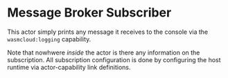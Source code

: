 # Message Broker Subscriber

This actor simply prints any message it receives to the console via the `wasmcloud:logging` capability.

Note that nowhwere _inside_ the actor is there any information on the subscription. All subscription configuration is done by configuring the host runtime via actor-capability link definitions.
